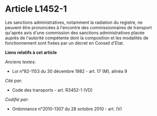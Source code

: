 # Article L1452-1

Les sanctions administratives, notamment la radiation du registre, ne peuvent être prononcées à l'encontre des
commissionnaires de transport qu'après avis d'une commission des sanctions administratives placée auprès de l'autorité
compétente dont la composition et les modalités de fonctionnement sont fixées par un décret en Conseil d'Etat.

**Liens relatifs à cet article**

_Anciens textes_:

  - Loi n°82-1153 du 30 décembre 1982 - art. 17 (M), alinéa 9

_Cité par_:

  - Code des transports - art. R3452-1 (VD)

_Codifié par_:

  - Ordonnance n°2010-1307 du 28 octobre 2010 - art. (V)

